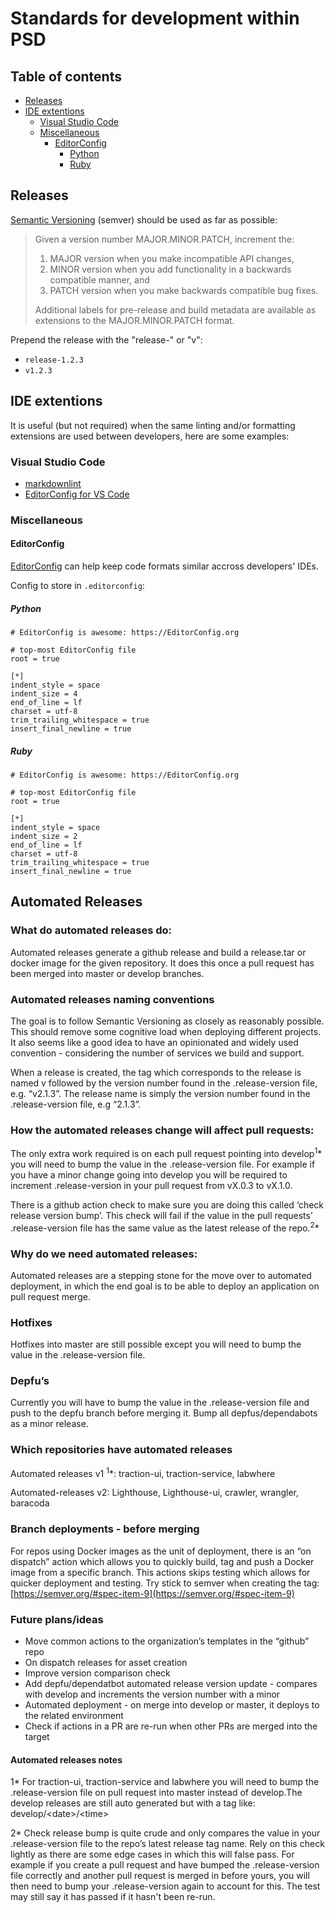 # Standards for development within PSD

## Table of contents

<!-- toc -->

- [Releases](#releases)
- [IDE extentions](#ide-extentions)
  * [Visual Studio Code](#visual-studio-code)
  * [Miscellaneous](#miscellaneous)
    + [EditorConfig](#editorconfig)
      - [Python](#python)
      - [Ruby](#ruby)

<!-- tocstop -->

## Releases

[Semantic Versioning](https://semver.org/) (semver) should be used as far as possible:
> Given a version number MAJOR.MINOR.PATCH, increment the:
>
> 1. MAJOR version when you make incompatible API changes,
> 1. MINOR version when you add functionality in a backwards compatible manner, and
> 1. PATCH version when you make backwards compatible bug fixes.
>
> Additional labels for pre-release and build metadata are available as extensions to the MAJOR.MINOR.PATCH format.

Prepend the release with the "release-" or "v":

* `release-1.2.3`
* `v1.2.3`

## IDE extentions

It is useful (but not required) when the same linting and/or formatting extensions are used between developers, here
are some examples:

### Visual Studio Code

* [markdownlint](https://marketplace.visualstudio.com/items?itemName=DavidAnson.vscode-markdownlint)
* [EditorConfig for VS Code](https://marketplace.visualstudio.com/items?itemName=EditorConfig.EditorConfig)

### Miscellaneous

#### EditorConfig

[EditorConfig](https://EditorConfig.org) can help keep code formats similar accross developers' IDEs.

Config to store in `.editorconfig`:

##### Python

```
# EditorConfig is awesome: https://EditorConfig.org

# top-most EditorConfig file
root = true

[*]
indent_style = space
indent_size = 4
end_of_line = lf
charset = utf-8
trim_trailing_whitespace = true
insert_final_newline = true
```

##### Ruby

```
# EditorConfig is awesome: https://EditorConfig.org

# top-most EditorConfig file
root = true

[*]
indent_style = space
indent_size = 2
end_of_line = lf
charset = utf-8
trim_trailing_whitespace = true
insert_final_newline = true
```

## Automated Releases

### What do automated releases do:

Automated releases generate a github release and build a release.tar or docker image for the given repository. It does this once a pull request has been merged into master or develop branches.

### Automated releases naming conventions

The goal is to follow Semantic Versioning as closely as reasonably possible. This should remove some cognitive load when deploying different projects. It also seems like a good idea to have an opinionated and widely used convention - considering the number of services we build and support.

When a release is created, the tag which corresponds to the release is named v followed by the version number found in the .release-version file, e.g. “v2.1.3”. The release name is simply the version number found in the .release-version file, e.g “2.1.3”.

### How the automated releases change will affect pull requests:

The only extra work required is on each pull request pointing into develop<sup>1</sup>* you will need to bump the value in the .release-version file. For example if you have a minor change going into develop you will be required to increment .release-version in your pull request from vX.0.3 to vX.1.0.

There is a github action check to make sure you are doing this called ‘check release version bump’. This check will fail if the value in the pull requests’ .release-version file has the same value as the latest release of the repo.<sup>2</sup>*

### Why do we need automated releases:

Automated releases are a stepping stone for the move over to automated deployment, in which the end goal is to be able to deploy an application on pull request merge.

### Hotfixes

Hotfixes into master are still possible except you will need to bump the value in the .release-version file.

### Depfu’s

Currently you will have to bump the value in the .release-version file and push to the depfu branch before merging it. Bump all depfus/dependabots as a minor release.

### Which repositories have automated releases

Automated releases v1 <sup>1</sup>*: traction-ui, traction-service, labwhere

Automated-releases v2: Lighthouse, Lighthouse-ui, crawler, wrangler, baracoda

### Branch deployments - before merging

For repos using Docker images as the unit of deployment, there is an “on dispatch” action which allows you to quickly build, tag and push a Docker image from a specific branch. This actions skips testing which allows for quicker deployment and testing. Try stick to semver when creating the tag: [https://semver.org/#spec-item-9](https://semver.org/#spec-item-9)

### Future plans/ideas

*   Move common actions to the organization’s templates in the “github” repo
*   On dispatch releases for asset creation
*   Improve version comparison check
*   Add depfu/dependatbot automated release version update - compares with develop and increments the version number with a minor
*   Automated deployment - on merge into develop or master, it deploys to the related environment
*   Check if actions in a PR are re-run when other PRs are merged into the target

#### Automated releases notes

1* For traction-ui, traction-service and labwhere you will need to bump the .release-version file on pull request into master instead of develop.The develop releases are still auto generated but with a tag like: develop/&lt;date>/&lt;time>

2* Check release bump is quite crude and only compares the value in your .release-version file to the repo’s latest release tag name. Rely on this check lightly as there are some edge cases in which this will false pass. For example if you create a pull request and have bumped the .release-version file correctly and another pull request is merged in before yours, you will then need to bump your .release-version again to account for this. The test may still say it has passed if it hasn't been re-run. 
